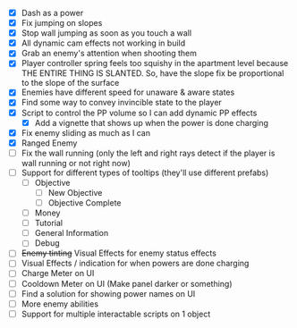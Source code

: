 
- [x] Dash as a power
- [x] Fix jumping on slopes
- [x] Stop wall jumping as soon as you touch a wall
- [x] All dynamic cam effects not working in build
- [x] Grab an enemy's attention when shooting them
- [x] Player controller spring feels too squishy in the apartment level because THE ENTIRE THING IS SLANTED. So, have the slope fix be proportional to the slope of the surface
- [x] Enemies have different speed for unaware & aware states
- [x] Find some way to convey invincible state to the player
- [x] Script to control the PP volume so I can add dynamic PP effects
	- [x] Add a vignette that shows up when the power is done charging
- [x] Fix enemy sliding as much as I can
- [x] Ranged Enemy
- [ ] Fix the wall running (only the left and right rays detect if the player is wall running or not right now)
- [ ] Support for different types of tooltips (they'll use different prefabs)
	- [ ] Objective
		- [ ] New Objective
		- [ ] Objective Complete
	- [ ] Money
	- [ ] Tutorial
	- [ ] General Information
	- [ ] Debug
- [ ] ~~Enemy tinting~~ Visual Effects for enemy status effects
- [ ] Visual Effects / indication for when powers are done charging
- [ ] Charge Meter on UI
- [ ] Cooldown Meter on UI (Make panel darker or something)
- [ ] Find a solution for showing power names on UI
- [ ] More enemy abilities
- [ ] Support for multiple interactable scripts on 1 object
